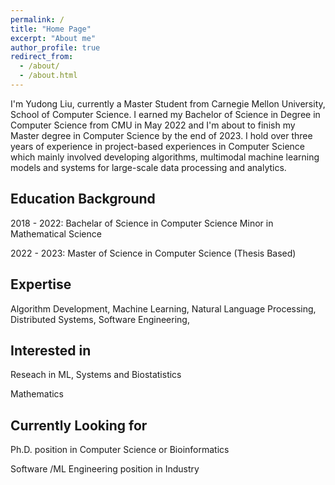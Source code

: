 ```yaml
---
permalink: /
title: "Home Page"
excerpt: "About me"
author_profile: true
redirect_from: 
  - /about/
  - /about.html
---
```


I'm Yudong Liu, currently a Master Student from Carnegie Mellon University, School of Computer Science. I earned my Bachelor of Science in Degree in Computer Science from CMU in May 2022 and I'm about to finish my Master degree in Computer Science by the end of 2023. I hold over three years of experience in project-based experiences in Computer Science which mainly involved developing algorithms, multimodal machine learning models and systems for large-scale data processing and analytics. 

Education Background
----
2018 - 2022:
Bachelar of Science in Computer Science
Minor in Mathematical Science

2022 - 2023:
Master of Science in Computer Science (Thesis Based)

Expertise
----
Algorithm Development,
Machine Learning,
Natural Language Processing,
Distributed Systems,
Software Engineering,

Interested in 
----
Reseach in ML, Systems and Biostatistics

Mathematics

Currently Looking for 
----
Ph.D. position in Computer Science or Bioinformatics


Software /ML Engineering position in Industry
